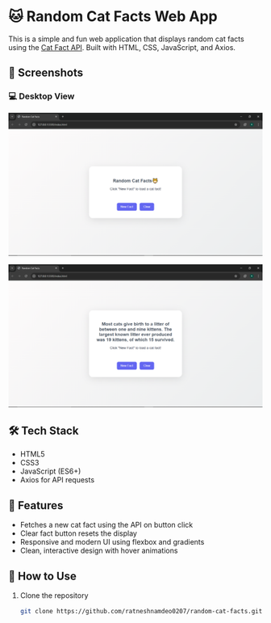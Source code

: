# 🐱 Random Cat Facts Web App

This is a simple and fun web application that displays random cat facts using the [Cat Fact API](https://catfact.ninja/fact). Built with HTML, CSS, JavaScript, and Axios.

## 📸 Screenshots

### 💻 Desktop View
![Mobile View](Screenshot%20(344).png)

![Desktop View](Screenshot%20(345).png)

## 🛠️ Tech Stack

- HTML5
- CSS3
- JavaScript (ES6+)
- Axios for API requests

## 🎯 Features

- Fetches a new cat fact using the API on button click
- Clear fact button resets the display
- Responsive and modern UI using flexbox and gradients
- Clean, interactive design with hover animations

## 📁 How to Use

1. Clone the repository
   ```bash
   git clone https://github.com/ratneshnamdeo0207/random-cat-facts.git
